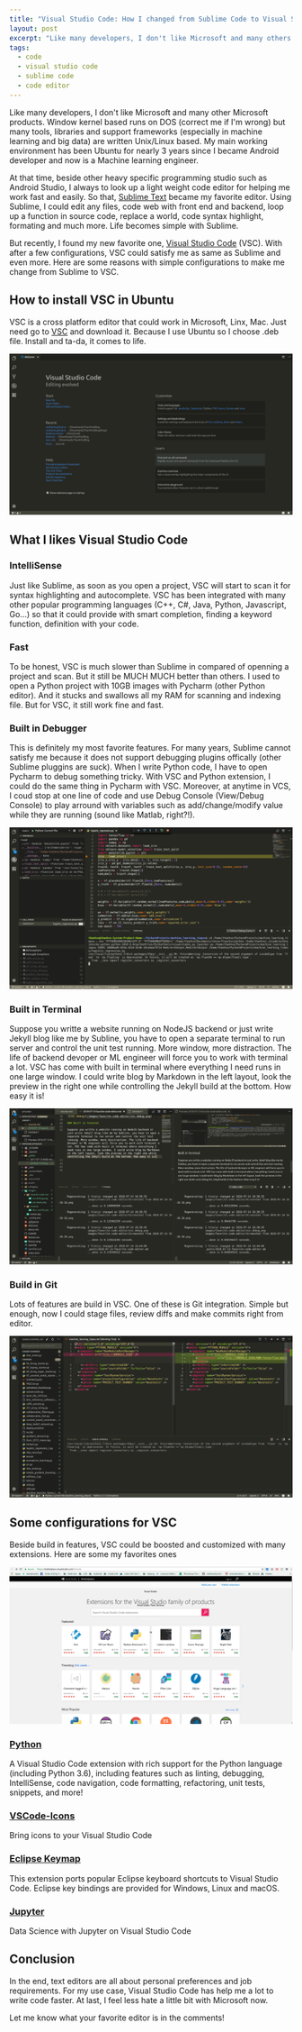 ```yaml
---
title: "Visual Studio Code: How I changed from Sublime Code to Visual Studio Code"
layout: post
excerpt: "Like many developers, I don't like Microsoft and many others M$ products. But this is the reasons I started to love and changed from Sublime Code to Visual Studio Code as my main code editor."
tags:
  - code
  - visual studio code
  - sublime code
  - code editor
---
```


Like many developers, I don't like Microsoft and many other Microsoft products. Window kernel based runs on DOS (correct me if I'm wrong) but many tools, libraries and support frameworks (especially in machine learning and big data) are written Unix/Linux based. My main working environment has been Ubuntu for nearly 3 years since I became Android developer and now is a Machine learning engineer. 

At that time, beside other heavy specific programming studio such as Android Studio, I always to look up a light weight code editor for helping me work fast and easily. So that, [Sublime Text](https://www.sublimetext.com/) became my favorite editor. Using Sublime, I could edit any files, code web with front end and backend, loop up a function in source code, replace a world, code syntax highlight, formating and much more. Life becomes simple with Sublime. 

But recently, I found my new favorite one, [Visual Studio Code](https://code.visualstudio.com/) (VSC). With after a few configurations, VSC could satisfy me as same as Sublime and even more. Here are some reasons with simple configurations to make me change from Sublime to VSC.

## How to install VSC in Ubuntu 

VSC is a cross platform editor that could work in Microsoft, Linx, Mac. Just need go to [VSC](https://code.visualstudio.com/Download)  and download it. Because I use Ubuntu so I choose .deb file. Install and ta-da, it comes to life.

![VSC images](/images/favorite-code-editor/vsc-main.png)

## What I likes Visual Studio Code 

### IntelliSense 

Just like Sublime, as soon as you open a project, VSC will start to scan it for syntax highlighting and autocomplete. VSC has been integrated with many other popular programming languages (C++, C#, Java, Python, Javascript, Go...) so that it could provide with smart completion, finding a keyword function, definition with your code. 

### Fast 

To be honest, VSC is much slower than Sublime in compared of openning a project and scan. But it still be MUCH MUCH better than others. I used to open a Python project with 10GB images with Pycharm (other Python editor). And it stucks and swallows all my RAM for scanning and indexing file. But for VSC, it still work fine and fast. 

### Built in Debugger

This is definitely my most favorite features. For many years, Sublime cannot satisfy me because it does not support debugging plugins offically (other Sublime pluggins are suck). When I write Python code, I have to open Pycharm to debug something tricky. With VSC and Python extension, I could do the same thing in Pycharm with VSC. Moreover, at anytime in VCS, I coud stop at one line of code and use Debug Console (View/Debug Console) to play arround with variables  such as add/change/modify value while they are running (sound like Matlab, right?!).

![VSC debug](/images/favorite-code-editor/vsc-debug.png)

### Built in Terminal 

Suppose you writte a website running on NodeJS backend or just write Jekyll blog like me by Subline, you have to open a separate terminal to run server and control the unit test running. More window, more distraction. The life of backend devoper or ML engineer will force you to work with terminal a lot. VSC has come with built in terminal where everything I need runs in one large window. I could write blog by Markdown in the left layout, look the preview in the right one while controlling the Jekyll build at the bottom. How easy it is!

![VSC terminal](/images/favorite-code-editor/vsc-terminal.png)

### Build in Git

Lots of features are build in VSC. One of these is Git integration. Simple but enough, now I could stage files, review diffs and make commits right from editor. 

![VSC terminal](/images/favorite-code-editor/vsc-git.png)

## Some configurations for VSC 

Beside build in features, VSC could be boosted and customized with many extensions. Here are some my favorites ones 

![VSC terminal](/images/favorite-code-editor/vsc-extensions.png)

### [Python](https://marketplace.visualstudio.com/items?itemName=ms-python.python)

A Visual Studio Code extension with rich support for the Python language (including Python 3.6), including features such as linting, debugging, IntelliSense, code navigation, code formatting, refactoring, unit tests, snippets, and more!

### [VSCode-Icons](https://marketplace.visualstudio.com/items?itemName=robertohuertasm.vscode-icons)

Bring icons to your Visual Studio Code

### [Eclipse Keymap](https://marketplace.visualstudio.com/items?itemName=alphabotsec.vscode-eclipse-keybindings)

This extension ports popular Eclipse keyboard shortcuts to Visual Studio Code. Eclipse key bindings are provided for Windows, Linux and macOS.

### [Jupyter](https://marketplace.visualstudio.com/items?itemName=donjayamanne.jupyter)

Data Science with Jupyter on Visual Studio Code

## Conclusion

In the end, text editors are all about personal preferences and job requirements. For my use case, Visual Studio Code has help me a lot to write code faster. At last, I feel less hate a little bit with Microsoft now. 

Let me know what your favorite editor is in the comments!